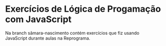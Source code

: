 # Exercícios de Lógica de Progamação com JavaScript
Na branch sâmara-nascimento contém exercícios que fiz usando JavaScript durante aulas na Reprograma. 
